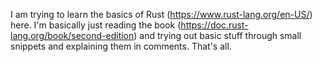 I am trying to learn the basics of Rust (https://www.rust-lang.org/en-US/) here. I'm basically just reading the book (https://doc.rust-lang.org/book/second-edition) and trying out basic stuff through small snippets and explaining them in comments. That's all.
